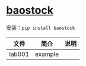 # [baostock](http://baostock.com/baostock/index.php)
安装：`pip install baostock`

|文件|简介|说明|
|---|---|---|
|lab001|example||